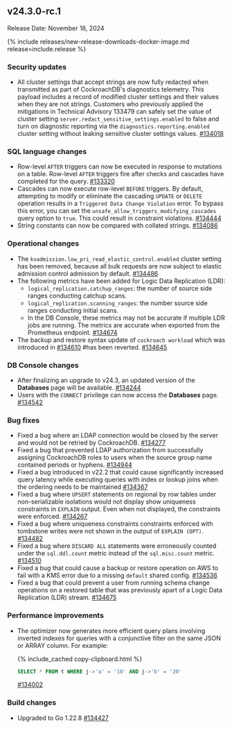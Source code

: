 ## v24.3.0-rc.1

Release Date: November 18, 2024

{% include releases/new-release-downloads-docker-image.md release=include.release %}

<h3 id="v24-3-0-rc-1-security-updates">Security updates</h3>

- All cluster settings that accept strings are now fully redacted when transmitted as part of CockroachDB's diagnostics telemetry. This payload includes a record of modified cluster settings and their values when they are not strings. Customers who previously applied the mitigations in Technical Advisory 133479 can safely set the value of cluster setting `server.redact_sensitive_settings.enabled` to false and turn on diagnostic reporting via the `diagnostics.reporting.enabled` cluster setting without leaking sensitive cluster settings values. [#134018][#134018]

<h3 id="v24-3-0-rc-1-sql-language-changes">SQL language changes</h3>

- Row-level `AFTER` triggers can now be executed in response to mutations on a table. Row-level `AFTER` triggers fire after checks and cascades have completed for the query. [#133320][#133320]
- Cascades can now execute row-level `BEFORE` triggers. By default, attempting to modify or eliminate the cascading `UPDATE` or `DELETE` operation results in a `Triggered Data Change Violation` error. To bypass this error, you can set the `unsafe_allow_triggers_modifying_cascades` query option to `true`. This could result in constraint violations. [#134444][#134444]
- String constants can now be compared with collated strings. [#134086][#134086]

<h3 id="v24-3-0-rc-1-operational-changes">Operational changes</h3>

- The `kvadmission.low_pri_read_elastic_control.enabled` cluster setting has been removed, because all bulk requests are now subject to elastic admission control admission by default. [#134486][#134486]
- The following metrics have been added for Logic Data Replication (LDR):
  - `logical_replication.catchup_ranges`: the number of source side ranges conducting catchup scans.
  - `logical_replication.scanning_ranges`: the number source side ranges conducting initial scans.
  - In the DB Console, these metrics may not be accurate if multiple LDR jobs are running. The metrics are accurate when exported from the Prometheus endpoint. [#134674][#134674]
- The backup and restore syntax update of `cockroach workload` which was introduced in [#134610][#134610] #has been reverted. [#134645][#134645]


<h3 id="v24-3-0-rc-1-db-console-changes">DB Console changes</h3>

- After finalizing an upgrade to v24.3, an updated version of the **Databases** page will be available. [#134244][#134244]
- Users with the `CONNECT` privilege can now access the **Databases** page. [#134542][#134542]

<h3 id="v24-3-0-rc-1-bug-fixes">Bug fixes</h3>

- Fixed a bug where an LDAP connection would be closed by the server and would not be retried by CockroachDB. [#134277]
- Fixed a bug that prevented LDAP authorization from successfully assigning CockroachDB roles to users when the source group name contained periods or hyphens. [#134944][#134944]
- Fixed a bug introduced in v22.2 that could cause significantly increased query latency while executing queries with index or lookup joins when the ordering needs to be maintained [#134367][#134367]
- Fixed a bug where `UPSERT` statements on regional by row tables under non-serializable isolations would not display show uniqueness constraints in `EXPLAIN` output. Even when not displayed, the constraints were enforced. [#134267][#134267]
- Fixed a bug where uniqueness constraints constraints enforced with tombstone writes were not shown in the output of `EXPLAIN (OPT)`. [#134482][#134482]
- Fixed a bug where `DISCARD ALL` statements were erroneously counted under the `sql.ddl.count` metric instead of the `sql.misc.count` metric. [#134510][#134510]
- Fixed a bug that could cause a backup or restore operation on AWS to fail with a KMS error due to a missing `default` shared config. [#134536][#134536]
- Fixed a bug that could prevent a user from running schema change operations on a restored table that was previously apart of a Logic Data Replication (LDR) stream. [#134675][#134675]

<h3 id="v24-3-0-rc-1-performance-improvements">Performance improvements</h3>

- The optimizer now generates more efficient query plans involving inverted indexes for queries with a conjunctive filter on the same JSON or ARRAY column. For example:

    {% include_cached copy-clipboard.html %}
    ~~~ sql
    SELECT * FROM t WHERE j->'a' = '10' AND j->'b' = '20'
    ~~~

    [#134002][#134002]

<h3 id="v24-3-0-rc-1-build-changes">Build changes</h3>

- Upgraded to Go 1.22.8 [#134427][#134427]

[#133320]: https://github.com/cockroachdb/cockroach/pull/133320
[#133997]: https://github.com/cockroachdb/cockroach/pull/133997
[#134002]: https://github.com/cockroachdb/cockroach/pull/134002
[#134018]: https://github.com/cockroachdb/cockroach/pull/134018
[#134086]: https://github.com/cockroachdb/cockroach/pull/134086
[#134089]: https://github.com/cockroachdb/cockroach/pull/134089
[#134097]: https://github.com/cockroachdb/cockroach/pull/134097
[#134244]: https://github.com/cockroachdb/cockroach/pull/134244
[#134267]: https://github.com/cockroachdb/cockroach/pull/134267
[#134277]: https://github.com/cockroachdb/cockroach/pull/134277
[#134367]: https://github.com/cockroachdb/cockroach/pull/134367
[#134427]: https://github.com/cockroachdb/cockroach/pull/134427
[#134444]: https://github.com/cockroachdb/cockroach/pull/134444
[#134448]: https://github.com/cockroachdb/cockroach/pull/134448
[#134482]: https://github.com/cockroachdb/cockroach/pull/134482
[#134486]: https://github.com/cockroachdb/cockroach/pull/134486
[#134510]: https://github.com/cockroachdb/cockroach/pull/134510
[#134536]: https://github.com/cockroachdb/cockroach/pull/134536
[#134542]: https://github.com/cockroachdb/cockroach/pull/134542
[#134645]: https://github.com/cockroachdb/cockroach/pull/134645
[#134674]: https://github.com/cockroachdb/cockroach/pull/134674
[#134675]: https://github.com/cockroachdb/cockroach/pull/134675
[#134610]: https://github.com/cockroachdb/cockroach/pull/134610
[#134944]: https://github.com/cockroachdb/cockroach/pull/134944
